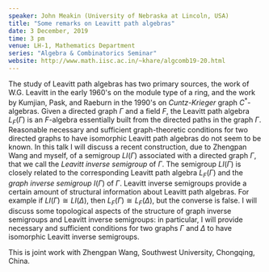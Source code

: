 ```yaml
---
speaker: John Meakin (University of Nebraska at Lincoln, USA)
title: "Some remarks on Leavitt path algebras"
date: 3 December, 2019
time: 3 pm
venue: LH-1, Mathematics Department
series: "Algebra & Combinatorics Seminar"
website: http://www.math.iisc.ac.in/~khare/algcomb19-20.html
---
```


The study of Leavitt path algebras has two primary sources, the
work of W.G. Leavitt in the early 1960's on the module type of
a ring, and the work by Kumjian, Pask, and Raeburn in the 1990's
on _Cuntz-Krieger_ graph $C^*$-algebras. Given a directed graph
$\Gamma$ and a field $F$, the Leavitt path algebra $L_F(\Gamma)$
is an $F$-algebra essentially built from the directed paths in
the graph $\Gamma$. Reasonable necessary and sufficient
graph-theoretic conditions for two directed graphs to have
isomorphic Leavitt path algebras do not seem to be known.
In this talk I will discuss a recent construction, due to Zhengpan
Wang and myself, of a semigroup $LI(\Gamma)$ associated with a
directed graph $\Gamma$, that we call the _Leavitt inverse semigroup_
of $\Gamma$. The semigroup $LI(\Gamma)$ is closely related to the
corresponding Leavitt path algebra $L_F(\Gamma)$ and the
_graph inverse semigroup_ $I(\Gamma)$ of $\Gamma$. Leavitt inverse
semigroups provide a certain amount of structural information about
Leavitt path algebras.  For example if $LI(\Gamma) \cong LI(\Delta)$,
then $L_F(\Gamma) \cong L_F(\Delta)$, but the converse is false. I
will discuss some topological aspects of the structure of graph
inverse semigroups and Leavitt inverse semigroups: in particular,
I will provide necessary and sufficient conditions for two graphs
$\Gamma$ and $\Delta$ to have isomorphic Leavitt inverse semigroups.

This is joint work with Zhengpan Wang, Southwest University, Chongqing, China.
